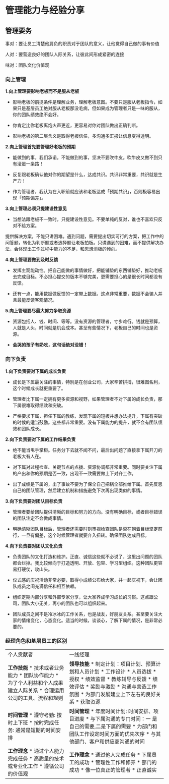 # 管理能力与经验分享

## 管理要务

事对：要让员工清楚他肩负的职责对于团队的意义，让他觉得自己做的事有价值

人对：要营造良好的团队人际关系，让彼此间形成紧密的连接

味对：团队文化价值观

### 向上管理

**1.向上管理要影响老板而不是服从老板**

*   影响老板的前提条件是理解业务，理解老板意图。不要只是服从老板指令，如果只是基层员工绝对服从老板那没毛病，但如果成为管理者只是一味的服从，你的团队绩效绝不会好。

*   你肯定比你老板离炮火声更近，更容易对你对团队做出正确判断。

*   影响老板的第二层含义是取得老板信任，多沟通多汇报让信息变得透明。

**2.向上管理首先要管理好老板的预期**

*   能做到的事，我们承诺。不能做到的事，坚决不要吹牛皮。吹牛皮又做不到只有滚蛋一条路！

*   反复跟老板确认他对你的期望是什么，达成共识。共识非常重要，共识就是生产力！

*   作为管理者，我认为在入职前就应该和老板达成「预期共识」，否则极容易出现「预期偏差」。

**3.向上管理必须只提建设性意见**

*   当想法跟老板不一致时，只提建设性意见。不要单纯的反对，谁也不喜欢只反对不给方案。

提供解决方案，不能只讲困难。遇到问题，需要提出切实可行的方案，把工作中的问答题，转化为判断题或者选择题让老板拍板。只讲遇到的困难，而不提供解决办法，会体现出工作过程中能力的不足，和思想消极的倾向。

**4.向上管理要做到及时反馈**

*   发挥主观能动性。把自己能做的事情做好，把能铺垫的东西铺垫好，推动老板去完成目标。不必担心提交的版本不够完美，更需要担心的是很长时间都没有反馈。

*   还有一点，能用数据做反馈的一定带上数据。这点非常重要，数据不会骗人并且最能反馈客观情况。

**5.向上管理要尽最大努力争取资源**

*   资源包括人、钱、时间、等等。没有资源的管理者，寸步难行。钱就是预算，人就是人头，时间就是机会成本。甚至有些情况下，老板自己的时间也是资源。

*   **会哭的孩子有奶吃，这句话绝对没错！**

### 向下负责

**1.向下负责要对下属的成长负责**

*   成长是下属最关注的事情，特别是在创业公司，大家辛苦拼搏，很难图名利，这个时候成长就更重要了。

*   管理者比下属一定拥有更多资源和视野，如果管理者不对下属的成长负责，那下属很难取得绩效和突破。

*   严格要求下属，担任下属的教练，发现下属的短板并想办法提升，下属有突破的时候的适当鼓励。这些都非常重要。没有下属能力的提升，就不会有团队绩效和团队成长。

**2.向下负责要对下属的工作结果负责**

*   绝不能当甩手掌柜。任务分下去就不闻不问，最后出问题了直接拿下属开刀的老板大有人在。

*   对下属对过程检查、关键节点的点拨、资源协调都非常重要。同时要关注下属的产出和你的预期是否一致，出现不一致需要做上下对齐工作。

*   出了成绩是下属的，出了事故不要为了保全自己把锅全部推给下属。首先反思自己的团队管理，然后建立机制和措施避免下次再出现类似的事情。

**3.向下负责要对团队目标负责**

*   管理者要给团队提供清晰的目标和努力的方向。没有明确目标，或者目标错误的团队注定不会做成事情。

*   明确清晰团队目标后，管理者还需要时刻审视检查团队是否在朝着目标坚定前行，一旦有偏差，这个时候管理者就要介入扭转。确保团队达成目标。

**4.向下负责要对团队文化负责**

*   负责团队的文化打造和维护。正直、诚信这些就不必说了，这里出问题的团队都会烂掉。我比较倾向于打造透明、开放、包容、学习型组织。这种团队更容易打硬仗，攻山头。

*   仪式感的庆祝活动非常必要，取得小成绩公布给大家，并一起庆祝下，会让团队成员之间充满信任和相互依赖。

*   组织定期内部分享和外部专家分享，让大家养成学习成长的习惯。这点跟公司，团队大小无关，再小的团队也可以组织起来。

*   团队成员之间不是冷冰冰的工作关系，也是战友，好朋友关系。甚至要关注大家的情绪变化，心态变化。适当的时候，谈谈心，了解下属的情况，是非常必要的。

### 经理角色和基层员工的区别

|                                                                                                     |                                                                                                                                                                                                           |
| --------------------------------------------------------------------------------------------------- | --------------------------------------------------------------------------------------------------------------------------------------------------------------------------------------------------------- |
| 个人贡献者                                                                                               | 一线经理                                                                                                                                                                                                      |
| **工作技能**&#xA;&#xA;\*   技术或者业务能力&#xA;\*   团队协作能力&#xA;\*   为了个人利益和个人成果建立人际关系&#xA;\*   合理运用公司的工具、流程和规则 | **领导技能**&#xA;&#xA;\*   制定计划：项目计划、预算计划和人员计划&#xA;\*   工作设计&#xA;\*   人员选拔&#xA;\*   授权&#xA;\*   绩效监督&#xA;\*   教练辅导与反馈&#xA;\*   绩效评估&#xA;\*   奖励与激励&#xA;\*   沟通与营造工作氛围&#xA;\*   为部门发展建立上下左右的良好关系&#xA;\*   获取资源 |
| **时间管理**&#xA;&#xA;\*   遵守考勤: 按时上下班&#xA;\*   按时完成任务: 通常是短期的时间安排                                      | **时间管理**&#xA;&#xA;\*   年度时间计划: 时间安排、项目进度&#xA;\*   与下属沟通的专门时间：一 是自己的需要,二是下属的需要&#xA;\*   为部门和团队工作设定时间方面的优先次序&#xA;\*   与其他部门、客户和供应商沟通的时间                                                                     |
| **工作理念**&#xA;&#xA;\*   通过个人能力完成任务&#xA;\*   高质量的技术或专业化工作&#xA;\*   遵循公司的价值观                           | **工作理念**&#xA;&#xA;\*   通过他人完成任务&#xA;\*   下属员工的成功&#xA;\*   管理性工作和修养&#xA;\*   部门的成功&#xA;\*   像一位真正的管理者&#xA;\*   正直诚实                                                                                        |
